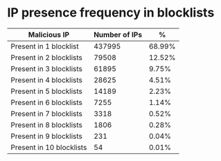 # IP presence frequency in blocklists
| Malicious IP | Number of IPs | % |
|----|----|----|
| Present in 1 blocklist | 437995 | 68.99% |
| Present in 2 blocklists | 79508 | 12.52% |
| Present in 3 blocklists | 61895 | 9.75% |
| Present in 4 blocklists | 28625 | 4.51% |
| Present in 5 blocklists | 14189 | 2.23% |
| Present in 6 blocklists | 7255 | 1.14% |
| Present in 7 blocklists | 3318 | 0.52% |
| Present in 8 blocklists | 1806 | 0.28% |
| Present in 9 blocklists | 231 | 0.04% |
| Present in 10 blocklists | 54 | 0.01% |
